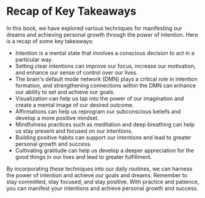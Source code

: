 Recap of Key Takeaways
==================================

In this book, we have explored various techniques for manifesting our dreams and achieving personal growth through the power of intention. Here is a recap of some key takeaways:

* Intention is a mental state that involves a conscious decision to act in a particular way.
* Setting clear intentions can improve our focus, increase our motivation, and enhance our sense of control over our lives.
* The brain's default mode network (DMN) plays a critical role in intention formation, and strengthening connections within the DMN can enhance our ability to set and achieve our goals.
* Visualization can help us tap into the power of our imagination and create a mental image of our desired outcome.
* Affirmations can help us reprogram our subconscious beliefs and develop a more positive mindset.
* Mindfulness practices such as meditation and deep breathing can help us stay present and focused on our intentions.
* Building positive habits can support our intentions and lead to greater personal growth and success.
* Cultivating gratitude can help us develop a deeper appreciation for the good things in our lives and lead to greater fulfillment.

By incorporating these techniques into our daily routines, we can harness the power of intention and achieve our goals and dreams. Remember to stay committed, stay focused, and stay positive. With practice and patience, you can manifest your intentions and achieve personal growth and success.

